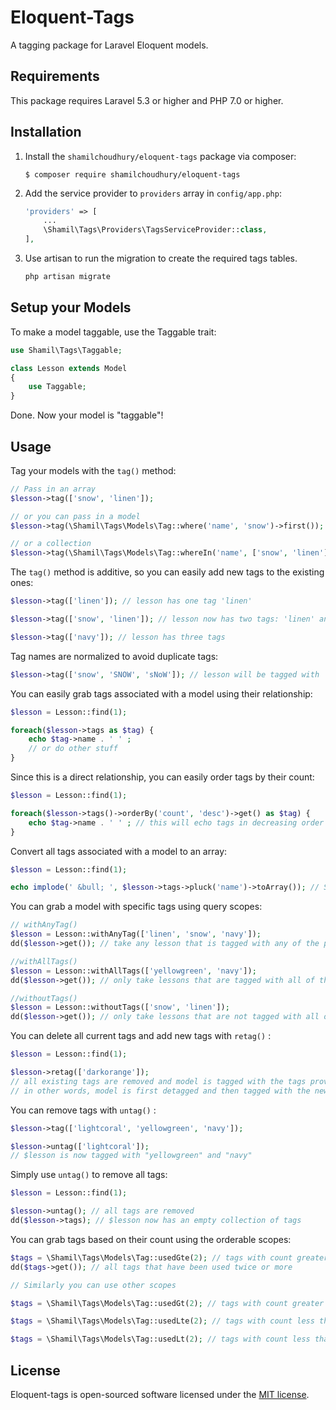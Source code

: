# Eloquent-Tags

A tagging package for Laravel Eloquent models.

## Requirements

This package requires Laravel 5.3 or higher and PHP 7.0 or higher.

## Installation

1. Install the `shamilchoudhury/eloquent-tags` package via composer:

    ```shell
    $ composer require shamilchoudhury/eloquent-tags
    ```
    
2. Add the service provider to `providers` array in `config/app.php`:

    ```php
    'providers' => [
        ...
        \Shamil\Tags\Providers\TagsServiceProvider::class,
    ],

    ```

3. Use artisan to run the migration to create the required tags tables.

    ```sh
    php artisan migrate
    ```


## Setup your Models

To make a model taggable, use the Taggable trait:

```php
use Shamil\Tags\Taggable;

class Lesson extends Model
{
    use Taggable;
}
```

Done. Now your model is "taggable"!


## Usage

Tag your models with the `tag()` method:

```php
// Pass in an array
$lesson->tag(['snow', 'linen']);

// or you can pass in a model
$lesson->tag(\Shamil\Tags\Models\Tag::where('name', 'snow')->first());

// or a collection
$lesson->tag(\Shamil\Tags\Models\Tag::whereIn('name', ['snow', 'linen'])->get());

```

The `tag()` method is additive, so you can easily add new tags to the existing ones:

```php
$lesson->tag(['linen']); // lesson has one tag 'linen'

$lesson->tag(['snow', 'linen']); // lesson now has two tags: 'linen' and 'snow'

$lesson->tag(['navy']); // lesson has three tags

```

Tag names are normalized to avoid duplicate tags:

```php
$lesson->tag(['snow', 'SNOW', 'sNoW']); // lesson will be tagged with 'snow' only once

```

You can easily grab tags associated with a model using their relationship:

```php
$lesson = Lesson::find(1);

foreach($lesson->tags as $tag) {
    echo $tag->name . ' ' ;
    // or do other stuff
}

```

Since this is a direct relationship, you can easily order tags by their count:

```php
$lesson = Lesson::find(1);

foreach($lesson->tags()->orderBy('count', 'desc')->get() as $tag) {
    echo $tag->name . ' ' ; // this will echo tags in decreasing order of their count
}

```

Convert all tags associated with a model to an array:

```php
$lesson = Lesson::find(1);

echo implode(' &bull; ', $lesson->tags->pluck('name')->toArray()); // Seperate tags by bullet points

```

You can grab a model with specific tags using query scopes:

```php
// withAnyTag()
$lesson = Lesson::withAnyTag(['linen', 'snow', 'navy']);
dd($lesson->get()); // take any lesson that is tagged with any of the provided tags

//withAllTags()
$lesson = Lesson::withAllTags(['yellowgreen', 'navy']);
dd($lesson->get()); // only take lessons that are tagged with all of the provided tags

//withoutTags()
$lesson = Lesson::withoutTags(['snow', 'linen']);
dd($lesson->get()); // only take lessons that are not tagged with all of the provided tags

```

You can delete all current tags and add new tags with `retag()` :

```php
$lesson = Lesson::find(1);

$lesson->retag(['darkorange']); 
// all existing tags are removed and model is tagged with the tags provided
// in other words, model is first detagged and then tagged with the new tags

```

You can remove tags with `untag()` :

```php
$lesson->tag(['lightcoral', 'yellowgreen', 'navy']);

$lesson->untag(['lightcoral']);
// $lesson is now tagged with "yellowgreen" and "navy"

```

Simply use `untag()`  to remove all tags:

```php
$lesson = Lesson::find(1);

$lesson->untag(); // all tags are removed
dd($lesson->tags); // $lesson now has an empty collection of tags

```

You can grab tags based on their count using the orderable scopes:

```php
$tags = \Shamil\Tags\Models\Tag::usedGte(2); // tags with count greater than or equal to 2
dd($tags->get()); // all tags that have been used twice or more

// Similarly you can use other scopes

$tags = \Shamil\Tags\Models\Tag::usedGt(2); // tags with count greater than 2

$tags = \Shamil\Tags\Models\Tag::usedLte(2); // tags with count less than or equal to 2

$tags = \Shamil\Tags\Models\Tag::usedLt(2); // tags with count less than 2


```

## License

Eloquent-tags is open-sourced software licensed under the [MIT license](http://opensource.org/licenses/MIT).
